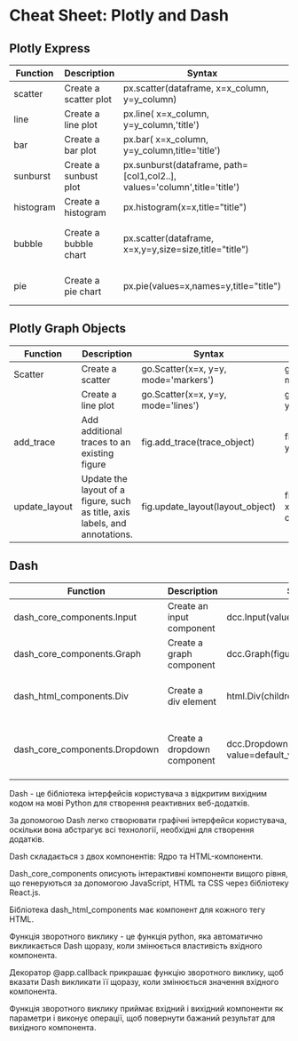 # Cheat Sheet: Plotly and Dash


## Plotly Express 
| Function | Description | Syntax | Example |
| -------- | ----------- | -------| ------- |
| scatter |	Create a scatter plot |	px.scatter(dataframe, x=x_column, y=y_column) |	px.scatter(df, x=age_array, y=income_array) |
| line	  | Create a line plot	  | px.line( x=x_column, y=y_column,'title')	     | px.line(x=months_array, y=no_bicycle_sold_array) |
| bar     | Create a bar plot	    | px.bar( x=x_column, y=y_column,title='title')  |	px.bar( x=grade_array, y=score_array, title='Pass Percentage') |
| sunburst|	Create a sunbust plot |	px.sunburst(dataframe, path=[col1,col2..], </br>values='column',title='title')	| px.sunburst(data, path=['Month', 'DestStateName'], values='Flights',title='Flight Distribution Hierarchy') |
| histogram	| Create a histogram	| px.histogram(x=x,title="title")                |	px.histogram(x=heights_array,title="Distribution of Heights") |
| bubble |	Create a bubble chart |	px.scatter(dataframe, x=x,y=y,size=size,title="title") |	px.scatter(bub_data, x="City", y="Numberofcrimes", size="Numberofcrimes",hover_name="City", title='Crime Statistics') |
| pie |	Create a pie chart	 |px.pie(values=x,names=y,title="title")	| px.pie(values=exp_percent, names=house_holdcategories, title='Household Expenditure') |

## Plotly Graph Objects
| Function | Description | Syntax | Example |
| -------- | ----------- | -------| ------- |
| Scatter |	Create a scatter	| go.Scatter(x=x, y=y, mode='markers')	| go.Scatter(x=age_array, y=income_array, mode='markers') |
| | Create a line plot	| go.Scatter(x=x, y=y, mode='lines')	| go.Bar(x=months_array, y=no_bicycle_sold_array,mode='lines') |
| add_trace| 	Add additional traces to an existing figure	| fig.add_trace(trace_object)	| fig.add_trace(go.Scatter(x=months_array, y=no_bicycle_sold_array))| 
| update_layout	| Update the layout of a figure, such as title, axis labels, and annotations.	| fig.update_layout(layout_object)	| fig.update_layout(title='Bicycle Sales', xaxis_title='Months', yaxis_title='Number of Bicycles Sold')|

## Dash
| Function | Description | Syntax | Example |
| -------- | ----------- | -------| ------- |
| dash_core_components.Input |	Create an input component |	dcc.Input(value='', type='text') |	dcc.Input(value='Hello', type='text') |
| dash_core_components.Graph |	Create a graph component |	dcc.Graph(figure=fig)	| dcc.Graph(figure=fig) |
| dash_html_components.Div |	Create a div element	| html.Div(children=component_list)	| html.Div(children=[html.H1('Hello Dash'), html.P('Welcome to Dash')]) |
| dash_core_components.Dropdown	| Create a dropdown component |	dcc.Dropdown(options=options_list, value=default_value)	| dcc.Dropdown(options=[{'label': 'Option 1', 'value': '1'}, {'label': 'Option 2', 'value': '2'}], value='1') |

Dash - це бібліотека інтерфейсів користувача з відкритим вихідним кодом на мові Python для створення реактивних веб-додатків.

За допомогою Dash легко створювати графічні інтерфейси користувача, оскільки вона абстрагує всі технології, необхідні для створення додатків.

Dash складається з двох компонентів: Ядро та HTML-компоненти.

Dash_core_components описують інтерактивні компоненти вищого рівня, що генеруються за допомогою JavaScript, HTML та CSS через бібліотеку React.js.

Бібліотека dash_html_components має компонент для кожного тегу HTML.

Функція зворотного виклику - це функція python, яка автоматично викликається Dash щоразу, коли змінюється властивість вхідного компонента.

Декоратор @app.callback прикрашає функцію зворотного виклику, щоб вказати Dash викликати її щоразу, коли змінюється значення вхідного компонента.

Функція зворотного виклику приймає вхідний і вихідний компоненти як параметри і виконує операції, щоб повернути бажаний результат для вихідного компонента.
